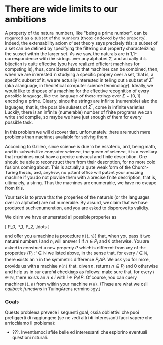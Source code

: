 # There are wide limits to our ambitions 

A property of the natural numbers, like "being a prime number", can be regarded as a subset of the numbers (those endoved by the property).
Indeed, the extensability axiom of set theory says precisely this:
a subset of a set can be defined by specifying the filtering out property characterizing the subset within the larger set. 
As we saw, the naturals are in 1,1-correspondence with the strings over any alphabet $\Sigma$, and actually this bijection is quite effective (you have realized efficient machines for computing is), thus, considered alaso that machines can be combined, then, when we are interested in studying a specific propery over a set, that is, a specific subset of it, we are actually interested in telling out a subset of $\Sigma^*$ (aka a language, in theoretical computer science terminology). 
Ideally, we would like to dispose of a machine for the effective recognition of every possible language, like the language of those strings over $\Sigma = \{0,1\}$ encoding a prime.
Clearly, since the strings are infinite (numerable) also the laguages, that is, the possible subsets of $\Sigma^*$, come in infinite varieties.
Luckily, there is an infinite (numerable) number of finite programs we can write and compile, so maybe we have just enough of them for every possible task.

In this problem we will discover that, unfortunately, there are much more problems than machines available for solving them.

According to Galileo, since science is due to be essoteric, and, being math, and its subsets like computer science, the queen of science, it is a corollary that machines must have a precise univocal and finite description. One should be able to reconstruct them from their description, for no more cold fusions coming about. This is actually a quite weak form of the Church-Turing thesis, and, anyhow, no patent office will patent your amazing machine if you do not provide them with a precise finite description, that is, ultimately, a string.
Thus the machines are enumerable, we have no escape from this.

Your task is to prove that the properies of the naturals (or the languages over an alphabet) are not numerable.
By absurd, we claim that we have produced such enumeration, and you are asked to disporove its validity.

We claim we have enumerated all possible properies as

\[
P_0, P_1, P_2, \ldots
\]

and offer you a machine (a procedure `M(i,n)`) that, when you pass it two natural numbers $i$ and $n$, will answer $1$ if $n\in P_i$ and $0$ otherwise.
You are asked to construct a new property $P$ which is different from any of the properties $\{P_i \; : \; i\in \mathbb{N}$ we listed above, in the sense that, for every $i\in \mathbb{N}$, there exists an $n$ in the symmetric difference $P_i \Delta P$.
We ask you for more, provide us with a machine `P(n)` that, given $n$, returns $n\in P_i$ and $0$ otherwise and help us in our careful checkings as follows:
make sure that, for every $i\in \mathbb{N}$, there exists an $n\leq i$ with $i\in P_i \Delta P$.
Of course, you can query machine`M(i,n)` from within your machine `P(n)`. (These are what we call _callback functions_ in TuringArena terminology.) 



### Goals 

Questo problema prevede i seguenti goal, ossia obbiettivi che puoi prefiggerti di raggiungere (se ne vedi altri di interessanti facci sapere che arricchiamo il problema):

- ???.
Inventiamoci sfide belle ed interessanti che esplorino eventuali questioni naturali.



